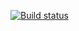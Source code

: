 [![Build status](https://ci.appveyor.com/api/projects/status/fry4bs2w8ae1d6yl?svg=true)](https://ci.appveyor.com/project/demmysabel/patterns2)
